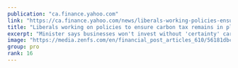 ```yaml
---
publication: "ca.finance.yahoo.com"
link: "https://ca.finance.yahoo.com/news/liberals-working-policies-ensure-carbon-120056327.html"
title: "Liberals working on policies to ensure carbon tax remains in place for years to come"
excerpt: "Minister says businesses won't invest without 'certainty' carbon regime is here to stay"
image: "https://media.zenfs.com/en/financial_post_articles_610/56181dbcf14250a736562b6f6b7b16f1"
group: pro
rank: 16
---
```

